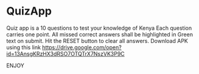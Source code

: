# QuizApp
Quiz app is a 10 questions to test your knowledge of Kenya Each question carries one point.
All missed correct answers shall be highlighted in Green text on submit.
Hit the RESET button to clear all answers.
Download APK using this link https://drive.google.com/open?id=13AnsgKRzHX3dRSO7OTQTrX7NszVK3P9C

ENJOY
